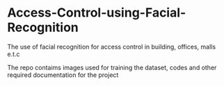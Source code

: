 # Access-Control-using-Facial-Recognition
The use of facial recognition for access control in building, offices, malls e.t.c

The repo contaims images used for training the dataset, codes and other required documentation for the project
